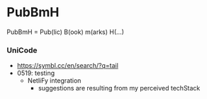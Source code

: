 # PubBmH
PubBmH = Pub(lic)  B(ook) m(arks) H(...)


### UniCode

- https://symbl.cc/en/search/?q=tail
- 0519: testing
  - NetliFy integration
    - suggestions are resulting from my perceived techStack
